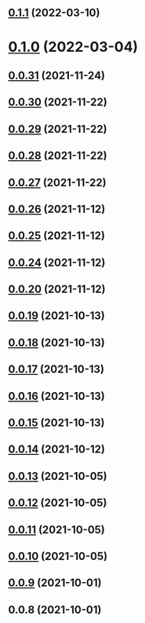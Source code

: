## [0.1.1](https://github.com/macramejs/admin/compare/v0.1.0...v0.1.1) (2022-03-10)



# [0.1.0](https://github.com/macramejs/admin/compare/v0.0.31...v0.1.0) (2022-03-04)



## [0.0.31](https://github.com/macramejs/admin/compare/v0.0.30...v0.0.31) (2021-11-24)



## [0.0.30](https://github.com/macramejs/admin/compare/v0.0.29...v0.0.30) (2021-11-22)



## [0.0.29](https://github.com/macramejs/admin/compare/v0.0.28...v0.0.29) (2021-11-22)



## [0.0.28](https://github.com/macramejs/admin/compare/v0.0.27...v0.0.28) (2021-11-22)



## [0.0.27](https://github.com/macramejs/admin/compare/v0.0.26...v0.0.27) (2021-11-22)



## [0.0.26](https://github.com/macramejs/admin/compare/v0.0.25...v0.0.26) (2021-11-12)



## [0.0.25](https://github.com/macramejs/admin/compare/v0.0.24...v0.0.25) (2021-11-12)



## [0.0.24](https://github.com/macramejs/admin/compare/v0.0.20...v0.0.24) (2021-11-12)



## [0.0.20](https://github.com/macramejs/admin/compare/v0.0.19...v0.0.20) (2021-11-12)



## [0.0.19](https://github.com/macramejs/admin/compare/v0.0.18...v0.0.19) (2021-10-13)



## [0.0.18](https://github.com/macramejs/admin/compare/v0.0.17...v0.0.18) (2021-10-13)



## [0.0.17](https://github.com/macramejs/admin/compare/v0.0.16...v0.0.17) (2021-10-13)



## [0.0.16](https://github.com/macramejs/admin/compare/v0.0.15...v0.0.16) (2021-10-13)



## [0.0.15](https://github.com/macramejs/admin/compare/v0.0.14...v0.0.15) (2021-10-13)



## [0.0.14](https://github.com/macramejs/admin/compare/v0.0.13...v0.0.14) (2021-10-12)



## [0.0.13](https://github.com/macramejs/admin/compare/v0.0.12...v0.0.13) (2021-10-05)



## [0.0.12](https://github.com/macramejs/admin/compare/v0.0.11...v0.0.12) (2021-10-05)



## [0.0.11](https://github.com/macramejs/admin/compare/v0.0.10...v0.0.11) (2021-10-05)



## [0.0.10](https://github.com/macramejs/admin/compare/v0.0.9...v0.0.10) (2021-10-05)



## [0.0.9](https://github.com/macramejs/admin/compare/v0.0.8...v0.0.9) (2021-10-01)



## 0.0.8 (2021-10-01)



